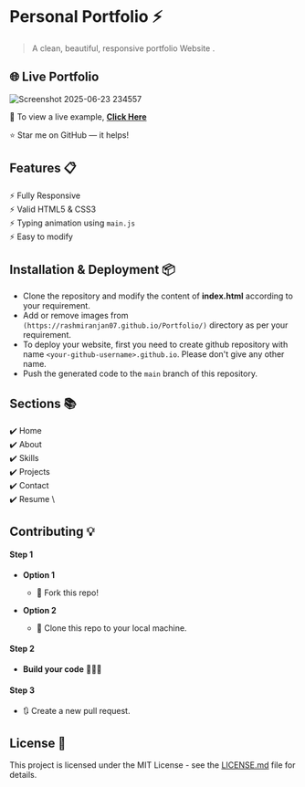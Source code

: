# Personal Portfolio ⚡️ 
> A clean, beautiful, responsive portfolio Website .

## 🌐 Live Portfolio

![Screenshot 2025-06-23 234557](https://github.com/user-attachments/assets/cdb27a26-3ca3-42bd-825b-fed2c7908306)

🔗 To view a live example, **[Click Here](https://rashmiranjan07.github.io/Portfolio/)**  


>

:star: Star me on GitHub — it helps!

## Features 📋
⚡️ Fully Responsive\
⚡️ Valid HTML5 & CSS3\
⚡️ Typing animation using `main.js`\
⚡️ Easy to modify

## Installation & Deployment 📦
- Clone the repository and modify the content of <b>index.html</b> according to your requirement.
- Add or remove images from `(https://rashmiranjan07.github.io/Portfolio/)` directory as per your requirement.
- To deploy your website, first you need to create github repository with name `<your-github-username>.github.io`. Please don't give any other name.
- Push the generated code to the `main` branch of this repository.

## Sections 📚
✔️ Home\
✔️ About\
✔️ Skills \
✔️ Projects \
✔️ Contact \
✔️ Resume \

## Contributing 💡
#### Step 1

- **Option 1**
    - 🍴 Fork this repo!

- **Option 2**
    - 👯 Clone this repo to your local machine.


#### Step 2

- **Build your code** 🔨🔨🔨

#### Step 3

- 🔃 Create a new pull request.

## License 📄
This project is licensed under the MIT License - see the [LICENSE.md](./LICENSE) file for details.




